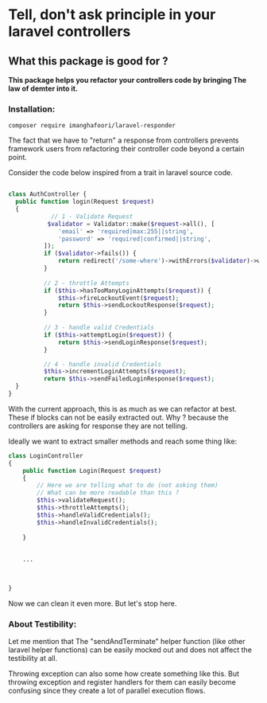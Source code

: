 # Tell, don't ask principle in your laravel controllers

## What this package is good for ?

**This package helps you refactor your controllers code by bringing The law of demter into it.**


### Installation:

`
composer require imanghafoori/laravel-responder
`





The fact that we have to "return" a response from controllers prevents framework users from refactoring their controller code beyond a certain point.

Consider the code below inspired from a trait in laravel source code.

```php

class AuthController {
  public function login(Request $request)
  {
            // 1 - Validate Request
           $validator = Validator::make($request->all(), [
              'email' => 'required|max:255||string',
              'password' => 'required|confirmed||string',
          ]);
          if ($validator->fails()) {
              return redirect('/some-where')->withErrors($validator)->withInput();
          }
         
          // 2 - throttle Attempts
          if ($this->hasTooManyLoginAttempts($request)) {
              $this->fireLockoutEvent($request);
              return $this->sendLockoutResponse($request);
          }
         
          // 3 - handle valid Credentials
          if ($this->attemptLogin($request)) {
              return $this->sendLoginResponse($request);
          }

          // 4 - handle invalid Credentials
          $this->incrementLoginAttempts($request);
          return $this->sendFailedLoginResponse($request);
  }
}

```
With the current approach, this is as much as we can refactor at best.
These if blocks can not be easily extracted out.
Why ? because the controllers are asking for response they are not telling.


Ideally we want to extract smaller methods and reach some thing like:

```php
class LoginController
{
    public function Login(Request $request)
    {
        // Here we are telling what to do (not asking them)
        // What can be more readable than this ?
        $this->validateRequest();
        $this->throttleAttempts();
        $this->handleValidCredentials();
        $this->handleInvalidCredentials();
        
    }
    
    
    ...


    
}
```


Now we can clean it even more.
But let's stop here.


### About Testibility:
Let me mention that The "sendAndTerminate" helper function (like other laravel helper functions) can be easily mocked out and does not affect the testibility at all.


Throwing exception can also some how create something like this.
But throwing exception and register handlers for them can easily become confusing since they create a lot of parallel execution flows.
